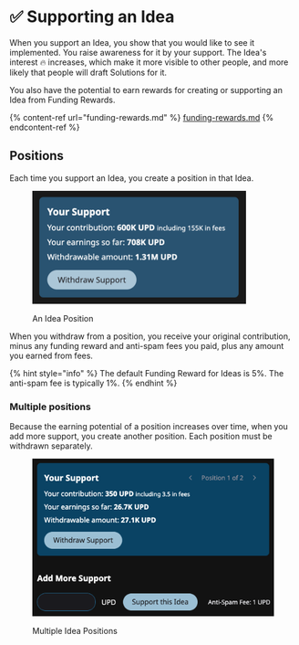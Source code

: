 # ✅ Supporting an Idea

When you support an Idea, you show that you would like to see it implemented. You raise awareness for it by your support. The Idea's interest 🔥 increases, which make it more visible to other people, and more likely that people will draft Solutions for it.

You also have the potential to earn rewards for creating or supporting an Idea from Funding Rewards.

{% content-ref url="funding-rewards.md" %}
[funding-rewards.md](funding-rewards.md)
{% endcontent-ref %}

## Positions

Each time you support an Idea, you create a position in that Idea.

<figure><img src="../.gitbook/assets/Idea-support-positive.png" alt="" width="375"><figcaption><p>An Idea Position</p></figcaption></figure>

When you withdraw from a position, you receive your original contribution, minus any funding reward and anti-spam fees you paid, plus any amount you earned from fees.

{% hint style="info" %}
The default Funding Reward for Ideas is 5%. The anti-spam fee is typically 1%.
{% endhint %}

### Multiple positions

Because the earning potential of a position increases over time, when you add more support, you create another position. Each position must be withdrawn separately.

<figure><img src="../.gitbook/assets/idea-support-multiple-positions.png" alt=""><figcaption><p>Multiple Idea Positions</p></figcaption></figure>
